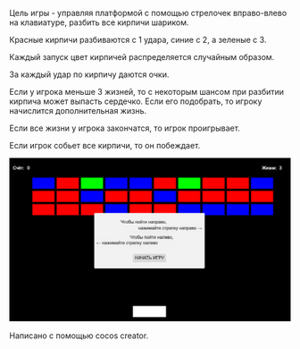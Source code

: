 Цель игры - управляя платформой с помощью стрелочек вправо-влево на клавиатуре, разбить все кирпичи шариком.

Красные кирпичи разбиваются с 1 удара, синие с 2, а зеленые с 3.

Каждый запуск цвет кирпичей распределяется случайным образом.

За каждый удар по кирпичу даются очки.

Если у игрока меньше 3 жизней, то с некоторым шансом при разбитии кирпича может выпасть сердечко. Если его подобрать, то игроку начислится дополнительная жизнь.

Если все жизни у игрока закончатся, то игрок проигрывает.

Если игрок собьет все кирпичи, то он побеждает.

![геймплей](game.gif)

Написано с помощью cocos creator.
